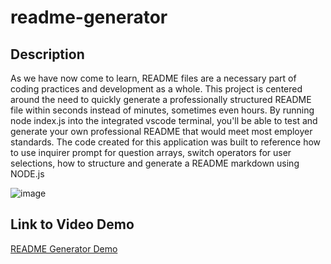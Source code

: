 # readme-generator

## Description 


As we have now come to learn, README files are a necessary part of coding practices and development as a whole. This project
is centered around the need to quickly generate a professionally structured README file within seconds instead of minutes, 
sometimes even hours. By running node index.js into the integrated vscode terminal, you'll be able to test and generate your 
own professional README that would meet most employer standards. The code created for this application was built to reference 
how to use inquirer prompt for question arrays, switch operators for user selections, how to structure and generate a 
README markdown using NODE.js

![image](./Develop/images/README-generator.gif)

## Link to Video Demo

[README Generator Demo][def]

[def]: https://drive.google.com/file/d/1JB4Ce9nUlrd3YTzBMZaz7n2IiKDt0mhM/view